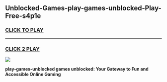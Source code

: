 
## Unblocked-Games-play-games-unblocked-Play-Free-s4p1e
<h3>
<a href="https://premium76.site?title=play-games-unblocked&ref=18A">CLICK TO PLAY</a></h3>
<hr>

<h3>
<a href="https://premium76.site?title=play-games-unblocked&ref=18A">CLICK 2 PLAY</a>
  
</h3>

<a href="https://premium76.site?title=play-games-unblocked&ref=18A"><img src="https://clearcache.store/games.png"></a>


**play-games-unblocked games unblocked: Your Gateway to Fun and Accessible Online Gaming**
